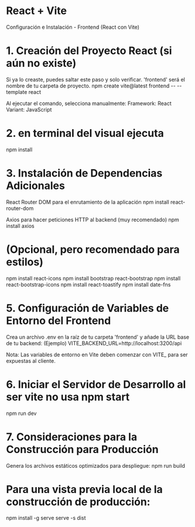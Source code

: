 # React + Vite
Configuración e Instalación - Frontend (React con Vite)

# 1. Creación del Proyecto React (si aún no existe)
Si ya lo creaste, puedes saltar este paso y solo verificar.
'frontend' será el nombre de tu carpeta de proyecto.
npm create vite@latest frontend -- --template react

Al ejecutar el comando, selecciona manualmente:
Framework: React
Variant:   JavaScript

# 2. en terminal del visual ejecuta
npm install

# 3. Instalación de Dependencias Adicionales
React Router DOM para el enrutamiento de la aplicación
npm install react-router-dom

Axios para hacer peticiones HTTP al backend (muy recomendado)
npm install axios

# (Opcional, pero recomendado para estilos)
npm install react-icons
npm install bootstrap react-bootstrap
npm install react-bootstrap-icons
npm install react-toastify
npm install date-fns

# 5. Configuración de Variables de Entorno del Frontend
Crea un archivo .env en la raíz de tu carpeta 'frontend'
y añade la URL base de tu backend:
(Ejemplo) VITE_BACKEND_URL=http://localhost:3200/api

Nota: Las variables de entorno en Vite deben comenzar con VITE_ para ser expuestas al cliente.

# 6. Iniciar el Servidor de Desarrollo al ser vite no usa npm start
npm run dev

# 7. Consideraciones para la Construcción para Producción
Genera los archivos estáticos optimizados para despliegue:
npm run build

# Para una vista previa local de la construcción de producción:
npm install -g serve
serve -s dist

